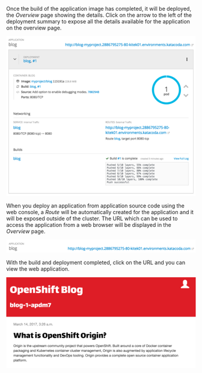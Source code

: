 Once the build of the application image has completed, it will be deployed, the _Overview_ page showing the details. Click on the arrow to the left of the deployment summary to expose all the details available for the application on the overview page.

![Build has Completed](../../assets/introduction/deploying-python-36/04-build-has-completed.png)

When you deploy an application from application source code using the web console, a _Route_ will be automatically created for the application and it will be exposed outside of the cluster. The URL which can be used to access the application from a web browser will be displayed in the _Overview_ page.

![Application Route](../../assets/introduction/deploying-python-36/04-application-route.png)

With the build and deployment completed, click on the URL and you can view the web application.

![Blog Web Site](../../assets/introduction/deploying-python-36/04-blog-web-site.png)
